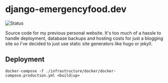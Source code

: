 # django-emergencyfood.dev
![Status](https://github.com/gohanko/emergencyfood.dev/actions/workflows/build-and-release.yml/badge.svg)

Source code for my previous personal website. It's too much of a hassle to handle deployment, database backups and hosting costs for just a blogging site so I've decided to just use static site generators like hugo or jekyll.

## Deployment
```docker-compose -f ./infrastructure/docker/docker-compose.production.yml <build|up>```